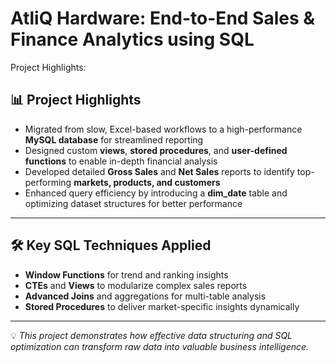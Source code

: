 # AtliQ Hardware: End-to-End Sales & Finance Analytics using SQL
Project Highlights:

## 📊 Project Highlights

- Migrated from slow, Excel-based workflows to a high-performance **MySQL database** for streamlined reporting  
- Designed custom **views**, **stored procedures**, and **user-defined functions** to enable in-depth financial analysis  
- Developed detailed **Gross Sales** and **Net Sales** reports to identify top-performing **markets, products, and customers**  
- Enhanced query efficiency by introducing a **dim_date** table and optimizing dataset structures for better performance  

---

## 🛠 Key SQL Techniques Applied

- **Window Functions** for trend and ranking insights  
- **CTEs** and **Views** to modularize complex sales reports  
- **Advanced Joins** and aggregations for multi-table analysis  
- **Stored Procedures** to deliver market-specific insights dynamically  

---

💡 *This project demonstrates how effective data structuring and SQL optimization can transform raw data into valuable business intelligence.*
